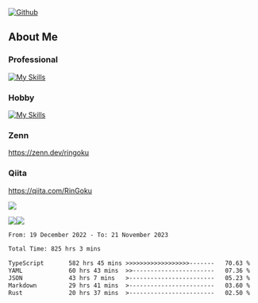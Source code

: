 [![Github](https://img.shields.io/github/followers/skyt-a?label=Follow&style=social)](https://github.com/skyt-a)

## About Me
### Professional
[![My Skills](https://skillicons.dev/icons?i=react,ts,js,nodejs,java,graphql,firebase,githubactions&theme=light)](https://skillicons.dev)
### Hobby
[![My Skills](https://skillicons.dev/icons?i=unity,rust,py&theme=light)](https://skillicons.dev)

### Zenn
https://zenn.dev/ringoku
### Qiita
https://qiita.com/RinGoku


![](https://github-profile-summary-cards.vercel.app/api/cards/profile-details?username=skyt-a&theme=default)

![](https://github-profile-summary-cards.vercel.app/api/cards/repos-per-language?username=skyt-a&theme=default)![](https://github-profile-summary-cards.vercel.app/api/cards/stats?username=RinGoku&theme=default)

<!--START_SECTION:waka-->

```txt
From: 19 December 2022 - To: 21 November 2023

Total Time: 825 hrs 3 mins

TypeScript       582 hrs 45 mins >>>>>>>>>>>>>>>>>>-------   70.63 %
YAML             60 hrs 43 mins  >>-----------------------   07.36 %
JSON             43 hrs 7 mins   >------------------------   05.23 %
Markdown         29 hrs 41 mins  >------------------------   03.60 %
Rust             20 hrs 37 mins  >------------------------   02.50 %
```

<!--END_SECTION:waka-->
